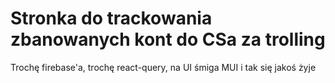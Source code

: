 # Stronka do trackowania zbanowanych kont do CSa za trolling

Trochę firebase'a, trochę react-query, na UI śmiga MUI i tak się jakoś żyje
